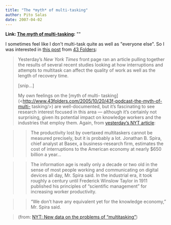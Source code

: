 ```yaml
---
title: "The *myth* of multi-tasking"
author: Pito Salas
date: 2007-04-02
---
```


**Link: [The *myth* of multi-tasking](None):** ""



I sometimes feel like I don't multi-task quite as well as "everyone else". So
I was interested in [this
post](<http://feeds.feedburner.com/~r/43Folders/~3/104476049/>) from [43
Folders](<http://www.43folders.com>):

> Yesterday’s _New York Times_ front page ran an article pulling together the
> results of several recent studies looking at how interruptions and attempts
> to multitask can affect the quality of work as well as the length of
> recovery time.
>
> [snip…]
>
> My own feelings on the [myth of multi-
> tasking](<http://www.43folders.com/2005/10/20/43f-podcast-the-myth-of-multi-
> tasking/>) are well-documented, but it’s fascinating to see research
> interest focused in this area — although it’s certainly not surprising,
> given its potential impact on knowledge workers and the industries that
> employ them. Again, from [yesterday’s NYT
> article](<http://www.nytimes.com/2007/03/25/business/25multi.html?_r=1&pagewanted=all>):
>

>> The productivity lost by overtaxed multitaskers cannot be measured
precisely, but it is probably a lot. Jonathan B. Spira, chief analyst at
Basex, a business-research firm, estimates the cost of interruptions to the
American economy at nearly $650 billion a year…

>>

>> The information age is really only a decade or two old in the sense of most
people working and communicating on digital devices all day, Mr. Spira said.
In the industrial era, it took roughly a century until Frederick Winslow
Taylor in 1911 published his principles of “scientific management” for
increasing worker productivity.

>>

>> “We don’t have any equivalent yet for the knowledge economy,” Mr. Spira
said.

>
> (from: [NYT: New data on the problems of
> “multitasking”](<http://feeds.feedburner.com/~r/43Folders/~3/104476049/>))


